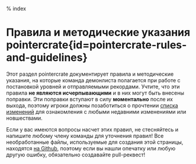 % index

<div class='panel fade js-scroll-anim' data-anim='fade'>

# Правила и методические указания pointercrate{id=pointercrate-rules-and-guidelines}

Этот раздел pointercrate документирует правила и методические указания, на которые команда демонлиста полагается при работе с постановкой уровней и отправляемыми рекордами. Учтите, что эти правила **не являются исчерпывающими** и в них могут быть внесены поправки. Эти поправки вступают в силу **моментально** после их выхода, поэтому игроки должны позаботиться о прочтении [списка изменений](/guidelines/#changelog) для ознакомления с любыми недавними изменениями или новшествами.

Если у вас имеются вопросы насчет этих правил, не стесняйтесь и напишите любому члену команды для уточнения правил! Все необработанные файлы, используемые для создания этой страницы, находятся [на Github](https://github.com/stadust/demonlist-guidelines), поэтому если вы нашли опечатку или любую другую ошибку, обязательно создавайте pull-реквест!

</div>
